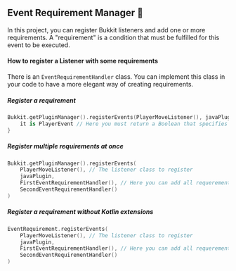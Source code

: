 ## Event Requirement Manager 🚦
In this project, you can register Bukkit listeners and add one or more requirements. A "requirement" is a condition that must be fulfilled for this event to be executed.

#### How to register a Listener with some requirements
There is an `EventRequirementHandler` class. You can implement this class in your code to have a more elegant way of creating requirements.

##### Register a requirement 
``` kotlin
Bukkit.getPluginManager().registerEvents(PlayerMoveListener(), javaPlugin) {
    it is PlayerEvent // Here you must return a Boolean that specifies whether you want to call the event or not.
}
```

##### Register multiple requirements at once
``` kotlin
Bukkit.getPluginManager().registerEvents(
    PlayerMoveListener(), // The listener class to register
    javaPlugin,
    FirstEventRequirementHandler(), // Here you can add all requerements
    SecondEventRequirementHandler()
)
```

##### Register a requirement without Kotlin extensions
``` kotlin
EventRequirement.registerEvents(
    PlayerMoveListener(), // The listener class to register
    javaPlugin,
    FirstEventRequirementHandler(), // Here you can add all requerements
    SecondEventRequirementHandler()
)
```